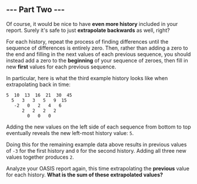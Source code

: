 ## --- Part Two ---
Of course, it would be nice to have **even more history** included in your report. Surely it's safe to just **extrapolate backwards** as well, right?
 
For each history, repeat the process of finding differences until the sequence of differences is entirely zero. Then, rather than adding a zero to the end and filling in the next values of each previous sequence, you should instead add a zero to the **beginning** of your sequence of zeroes, then fill in new **first** values for each previous sequence.
 
In particular, here is what the third example history looks like when extrapolating back in time:
 

```
5  10  13  16  21  30  45
  5   3   3   5   9  15
   -2   0   2   4   6
      2   2   2   2
        0   0   0
```

 
Adding the new values on the left side of each sequence from bottom to top eventually reveals the new left-most history value: `5`.
 
Doing this for the remaining example data above results in previous values of `-3` for the first history and `0` for the second history. Adding all three new values together produces `2`.
 
Analyze your OASIS report again, this time extrapolating the **previous** value for each history. **What is the sum of these extrapolated values?**
 